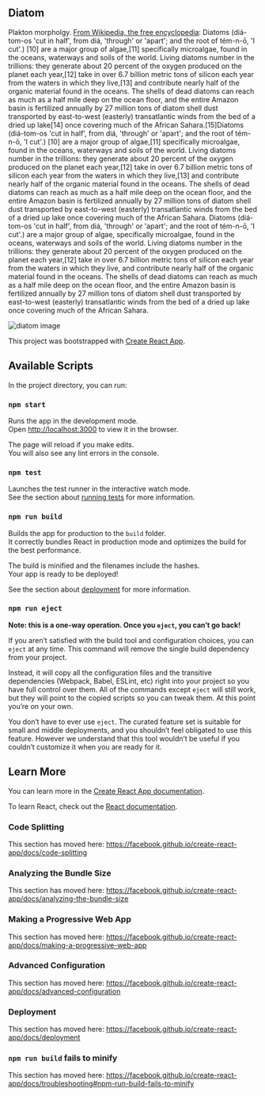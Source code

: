 ## Diatom

Plakton morpholgy. 
[From Wikipedia, the free encyclopedia](https://en.wikipedia.org/wiki/Diatom):
Diatoms (diá-tom-os 'cut in half', from diá, 'through' or 'apart'; and the root of tém-n-ō, 'I cut'.) [10] are a major group of algae,[11] specifically microalgae, found in the oceans, waterways and soils of the world. Living diatoms number in the trillions: they generate about 20 percent of the oxygen produced on the planet each year,[12] take in over 6.7 billion metric tons of silicon each year from the waters in which they live,[13] and contribute nearly half of the organic material found in the oceans. The shells of dead diatoms can reach as much as a half mile deep on the ocean floor, and the entire Amazon basin is fertilized annually by 27 million tons of diatom shell dust transported by east-to-west (easterly) transatlantic winds from the bed of a dried up lake[14] once covering much of the African Sahara.[15]Diatoms (diá-tom-os 'cut in half', from diá, 'through' or 'apart'; and the root of tém-n-ō, 'I cut'.) [10] are a major group of algae,[11] specifically microalgae, found in the oceans, waterways and soils of the world. Living diatoms number in the trillions: they generate about 20 percent of the oxygen produced on the planet each year,[12] take in over 6.7 billion metric tons of silicon each year from the waters in which they live,[13] and contribute nearly half of the organic material found in the oceans. The shells of dead diatoms can reach as much as a half mile deep on the ocean floor, and the entire Amazon basin is fertilized annually by 27 million tons of diatom shell dust transported by east-to-west (easterly) transatlantic winds from the bed of a dried up lake once covering much of the African Sahara. Diatoms (diá-tom-os 'cut in half', from diá, 'through' or 'apart'; and the root of tém-n-ō, 'I cut'.) are a major group of algae, specifically microalgae, found in the oceans, waterways and soils of the world. Living diatoms number in the trillions: they generate about 20 percent of the oxygen produced on the planet each year,[12] take in over 6.7 billion metric tons of silicon each year from the waters in which they live, and contribute nearly half of the organic material found in the oceans. The shells of dead diatoms can reach as much as a half mile deep on the ocean floor, and the entire Amazon basin is fertilized annually by 27 million tons of diatom shell dust transported by east-to-west (easterly) transatlantic winds from the bed of a dried up lake once covering much of the African Sahara.

![diatom image](https://www.google.com/publicdata/explore?ds=d5bncppjof8f9_&ctype=b&strail=false&nselm=s&met_x=sp_dyn_le00_in&scale_x=lin&ind_x=false&met_y=sp_dyn_tfrt_in&scale_y=lin&ind_y=false&met_s=sp_pop_totl&scale_s=lin&ind_s=false&dimp_c=country:region&ifdim=country&iconSize=0.5&uniSize=0.035#!ctype=b&strail=false&bcs=d&nselm=s&met_x=sp_dyn_le00_in&scale_x=lin&ind_x=false&met_y=sp_dyn_tfrt_in&scale_y=lin&ind_y=false&met_s=sp_pop_totl&scale_s=lin&ind_s=false&dimp_c=country:region&ifdim=country&pit=833407200000&hl=en_US&dl=en_US&ind=false)

This project was bootstrapped with [Create React App](https://github.com/facebook/create-react-app).

## Available Scripts

In the project directory, you can run:

### `npm start`

Runs the app in the development mode.<br>
Open [http://localhost:3000](http://localhost:3000) to view it in the browser.

The page will reload if you make edits.<br>
You will also see any lint errors in the console.

### `npm test`

Launches the test runner in the interactive watch mode.<br>
See the section about [running tests](https://facebook.github.io/create-react-app/docs/running-tests) for more information.

### `npm run build`

Builds the app for production to the `build` folder.<br>
It correctly bundles React in production mode and optimizes the build for the best performance.

The build is minified and the filenames include the hashes.<br>
Your app is ready to be deployed!

See the section about [deployment](https://facebook.github.io/create-react-app/docs/deployment) for more information.

### `npm run eject`

**Note: this is a one-way operation. Once you `eject`, you can’t go back!**

If you aren’t satisfied with the build tool and configuration choices, you can `eject` at any time. This command will remove the single build dependency from your project.

Instead, it will copy all the configuration files and the transitive dependencies (Webpack, Babel, ESLint, etc) right into your project so you have full control over them. All of the commands except `eject` will still work, but they will point to the copied scripts so you can tweak them. At this point you’re on your own.

You don’t have to ever use `eject`. The curated feature set is suitable for small and middle deployments, and you shouldn’t feel obligated to use this feature. However we understand that this tool wouldn’t be useful if you couldn’t customize it when you are ready for it.

## Learn More

You can learn more in the [Create React App documentation](https://facebook.github.io/create-react-app/docs/getting-started).

To learn React, check out the [React documentation](https://reactjs.org/).

### Code Splitting

This section has moved here: https://facebook.github.io/create-react-app/docs/code-splitting

### Analyzing the Bundle Size

This section has moved here: https://facebook.github.io/create-react-app/docs/analyzing-the-bundle-size

### Making a Progressive Web App

This section has moved here: https://facebook.github.io/create-react-app/docs/making-a-progressive-web-app

### Advanced Configuration

This section has moved here: https://facebook.github.io/create-react-app/docs/advanced-configuration

### Deployment

This section has moved here: https://facebook.github.io/create-react-app/docs/deployment

### `npm run build` fails to minify

This section has moved here: https://facebook.github.io/create-react-app/docs/troubleshooting#npm-run-build-fails-to-minify

